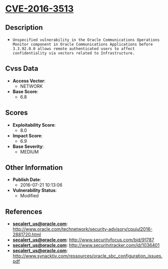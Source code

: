 
# [CVE-2016-3513](https://cve.mitre.org/cgi-bin/cvename.cgi?name=CVE-2016-3513)

## Description

- `Unspecified vulnerability in the Oracle Communications Operations Monitor component in Oracle Communications Applications before 3.3.92.0.0 allows remote authenticated users to affect confidentiality via vectors related to Infrastructure.`

## Cvss Data

- **Access Vector**:
  - NETWORK
- **Base Score**:
  - 6.8

## Scores

- **Exploitability Score**:
  - 8.0
- **Impact Score**:
  - 6.9
- **Base Severity**:
  - MEDIUM

## Other Information

- **Publish Date**:
  - 2016-07-21 10:13:06
- **Vulnerability Status**:
  - Modified

## References

- **secalert_us@oracle.com**: http://www.oracle.com/technetwork/security-advisory/cpujul2016-2881720.html
- **secalert_us@oracle.com**: http://www.securityfocus.com/bid/91787
- **secalert_us@oracle.com**: http://www.securitytracker.com/id/1036401
- **secalert_us@oracle.com**: http://www.synacktiv.com/ressources/oracle_sbc_configuration_issues.pdf
